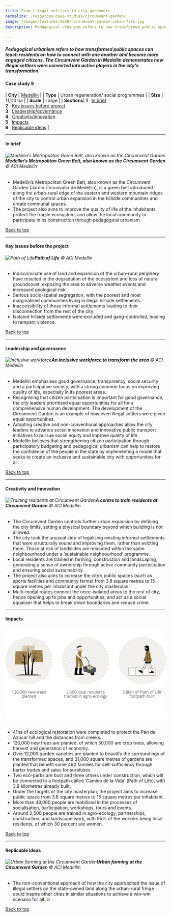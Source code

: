 ```yaml
---
title: From illegal settlers to city gardeners
permalink: /resources/case-studies/circumvent-garden/
image: /images/features/2020/circumvent-garden-urban-farm.jpg
description: Pedagogical urbanism refers to how transformed public spaces can teach residents on how to connect with one another and become more engaged citizens. The Circumvent Garden in Medellín demonstrates how illegal settlers were converted into active players in the city's transformation. 

---
```


##### Pedagogical urbanism refers to how transformed public spaces can teach residents on how to connect with one another and become more engaged citizens. The Circumvent Garden in Medellín demonstrates how illegal settlers were converted into active players in the city's transformation. 

#### **Case study 9**

| **City** | [Medellín](/medellin/) |
| **Type** | Urban regeneration/ social programmes |
| **Size** | 11,110 ha |
| **Scale** | Large |
| **Sections**| **1** &nbsp; [In brief](#in-brief) <br> **2** &nbsp; [Key issues before project](#key-issues-before-the-project) <br> **3** &nbsp; [Leadership/governance](#leadership-and-governance) <br> **4** &nbsp; [Creativity/innovation](#creativity-and-innovation) <br> **5** &nbsp; [Impacts](#impacts) <br> **6** &nbsp; [Replicable ideas](#replicable-ideas) |

---

#### **In brief**

###### ![Medellín’s Metropolitan Green Belt, also known as the Circumvent Garden](/images/features/2020/circumvent-garden-aerial.jpg/)**Medellín’s Metropolitan Green Belt, also known as the Circumvent Garden** © ACI Medellín

- Medellín’s Metropolitan Green Belt, also known as the Circumvent Garden (Jardín Circunvalar de Medellín), is a green belt introduced along the urban-rural edge of the eastern and western mountain ridges of the city to control urban expansion in the hillside communities and create communal spaces.  
- The project also aims to improve the quality of life of the inhabitants, protect the fragile ecosystem, and allow the local community to participate in its construction through pedagogical urbanism.

[Back to top](#case-study-9)

---

#### **Key issues before the project**

###### ![Path of Life](/images/features/2020/circumvent-garden-path.jpg/)**Path of Life** © ACI Medellín

- Indiscriminate use of land and expansion of the urban-rural periphery have resulted in the degradation of the ecosystem and loss of natural groundcover, exposing the area to adverse weather events and increased geological risk. 
- Serious socio-spatial segregation, with the poorest and most marginalised communities living in illegal hillside settlements. 
- Inaccessibility of these informal settlements leading to their disconnection from the rest of the city.
- Isolated hillside settlements were excluded and gang-controlled, leading to rampant violence. 

[Back to top](#case-study-9)

---

#### **Leadership and governance**

###### ![Inclusive workforce](/images/features/2020/inclusive-workforce.jpg/)**An inclusive workforce to transform the area** © ACI Medellín

- Medellín emphasises good governance, transparency, social security and a participative society, with a strong common focus on improving quality of life, especially in its poorest areas.
- Recognising that citizen participation is important for good governance, the city leaders prioritised equal opportunities for all for a comprehensive human development. The development of the Circumvent Garden is an example of how even illegal settlers were given equal opportunities. 
- Adopting creative and non-conventional approaches allow the city leaders to advance social innovation and innovative public transport initiatives to pursue social equity and improve quality of life.  
- Medellín believes that strengthening citizen participation through participatory budgeting and pedagogical urbanism can help to restore the confidence of the people in the state by implementing a model that seeks to create an inclusive and sustainable city with opportunities for all. 

[Back to top](#case-study-9)

---

#### **Creativity and innovation**

###### ![Training residents at Circumvent Garden](/images/features/2020/community-training.jpg/)**A centre to train residents at Circumvent Garden** © ACI Medellín

- The Circumvent Garden controls further urban expansion by defining the city limits, setting a physical boundary beyond which building is not allowed. 
- The city took the unusual step of legalising existing informal settlements that were structurally sound and improving them, rather than evicting them. Those at risk of landslides are relocated within the same neighbourhood under a ‘sustainable neighbourhood’ programme. 
- Local residents are trained in farming, construction and landscaping, generating a sense of ownership through active community participation and ensuring social sustainability. 
- The project also aims to increase the city’s public spaces (such as sports facilities and community farms) from 3.8 square metres to 15 square metres per inhabitant under the city masterplan. 
- Multi-modal routes connect the once-isolated areas to the rest of city, hence opening up to jobs and opportunities, and act as a social equaliser that helps to break down boundaries and reduce crime.

---

#### **Impacts**

###### ![Impacts](/images/features/2020/impacts-medellin1.png/)

- 41ha of ecological restoration were completed to protect the Pan de Azúcar hill and the distances from creeks. 
- 120,000 new trees are planted, of which 50,000 are crop trees, allowing harvest and generation of economy. 
- Over 12,000 garden varieties are planted to beautify the surroundings of the transformed spaces, and 31,000 square metres of gardens are planted that benefit some 490 families for self-sufficiency through barter trades and sales for surpluses.
- Two eco-parks are built and three others under construction, which will be connected to a footpath called ‘Camino de la Vida’ (Path of Life), with 3.8 kilometres already built. 
- Under the targets of the city masterplan, the project aims to increase public space from 3.8 square metres to 15 square metres per inhabitant.
- More than 49,000 people are mobilised in the processes of socialisation, participation, workshops, tours and events.
- Around 2,500 people are trained in agro-ecology, partnerships, construction, and landscape work, with 95% of the workers being local residents, of which 30 percent are women.

[Back to top](#case-study-9)

---

#### **Replicable ideas**

###### ![Urban farming at the Circumvent Garden](/images/features/2020/circumvent-garden-urban-farm.jpg/)**Urban farming at the Circumvent Garden** © ACI Medellín

- The non-conventional approach of how the city approached the issue of illegal settlers on the state-owned land along the urban-rural fringe could inspire other cities in similar situations to achieve a win-win scenario for all. **<font color="#967942">O</font>**

[Back to top](#case-study-9)
